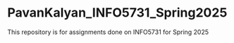 # PavanKalyan_INFO5731_Spring2025
This repository is for assignments done on INFO5731 for Spring 2025
